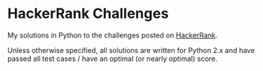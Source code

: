 HackerRank Challenges
=====================

My solutions in Python to the challenges posted on [HackerRank](http://www.hackerrank.com).

Unless otherwise specified, all solutions are written for Python 2.x and have passed all test cases / have an optimal (or nearly optimal) score.

